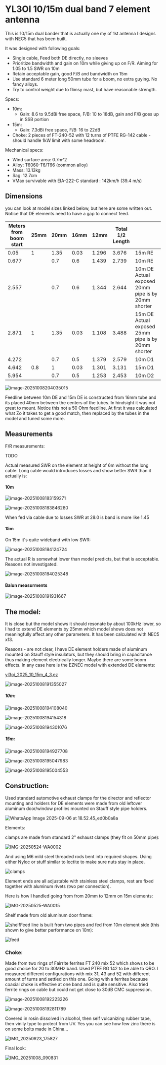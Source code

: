 # YL3OI 10/15m dual band 7 element antenna

This is 10/15m dual bander that is actually one my of 1st antenna I designs with NEC5 that has been built.

It was designed with following goals:

- Single cable, Feed both DE directly, no sleeves
- Prioritize bandwidth and gain on 10m while giving up on F/R. Aiming for 1.05 to 1.5 SWR on 10m
- Retain acceptable gain, good F/B and bandwidth on 15m
- Use standard 6 meter long 50mm tube for a boom, no extra guying. No fancy alloys.
- Try to control weight due to flimsy mast, but have reasonable strength.

Specs:

- 10m:
  - Gain: 8.6 to 9.5dBi free space,  F/B: 10 to 18dB, gain and F/B goes up in SSB portion
- 15m:
  - Gain: 7.3dBi free space, F/B: 16 to 22dB
- Choke: 2 pieces of FT-240-52 with 12 turns of PTFE RG-142 cable - should handle 1kW limit with some headroom.

Mechanical specs:

- Wind surface area: 0.7m^2
- Alloy: T6060-T6/T66 (common alloy)
- Mass: 13.13kg
- Sag: 12.7cm
- VMax survivable with EIA-222-C standard : 142km/h (39.4 m/s)



## Dimensions

you can look at model sizes linked below, but here are some written out. Notice that DE elements need to have a gap to connect feed.

| Meters from boom start | 25mm | 20mm | 16mm | 12mm  | Total 1/2 Length |                                                         |
| ---------------------- | ---- | ---- | ---- | ----- | ---------------- | ------------------------------------------------------- |
| 0.05                   | 1    | 1.35 | 0.03 | 1.296 | 3.676            | 15m RE                                                  |
| 0.677                  |      | 0.7  | 0.6  | 1.439 | 2.739            | 10m RE                                                  |
| 2.557                  |      | 0.7  | 0.6  | 1.344 | 2.644            | 10m DE<br />Actual exposed 20mm pipe is by 20mm shorter |
| 2.871                  | 1    | 1.35 | 0.03 | 1.108 | 3.488            | 15m DE<br />Actual exposed 25mm pipe is by 20mm shorter |
| 4.272                  |      | 0.7  | 0.5  | 1.379 | 2.579            | 10m D1                                                  |
| 4.642                  | 0.8  | 1    | 0.03 | 1.301 | 3.131            | 15m D1                                                  |
| 5.954                  |      | 0.7  | 0.5  | 1.253 | 2.453            | 10m D2                                                  |

![image-20251008204035015](C:\Users\valts\AppData\Roaming\Typora\typora-user-images\image-20251008204035015.png)

Feedline between 10m DE and 15m DE is constructed from 16mm tube and its placed 40mm between the centers of the tubes. In hindsight it was not great to mount. Notice this not a 50 Ohm feedline. At first it was calculated what Zo it takes to get a good match, then replaced by the tubes in the model and tuned some more.

## Measurements

F/R measurements:



TODO



Actual measured SWR on the element at height of 6m without the long cable. Long cable would introduces losses and show better SWR than it actually is:

#### 10m

![image-20251008183159271](10-swr.png)

![image-20251008183846280](10m-rx.png)

When fed via cable due to losses SWR at 28.0 is band is more like 1.45

#### 15m

On 15m it's quite wideband with low SWR:

![image-20251008184124724](15m-swr.png)

The actual R is somewhat lower than model predicts, but that is acceptable. Reasons not investigated.

![image-20251008184025348](15m-rx.png)

#### Balun measurments

![image-20251008191931667](choke-measurment.png)

## The model:

It is close but the model shows it should resonate by about 100kHz lower, so I had to extend DE elements by 25mm which model shows does not meaningfully affect any other parameters. It has been calculated with NEC5 x13.

Reasons - are not clear, I have DE element holders made of aluminum mounted on Stauff style insulators, but they should bring in capacitance thus making element electrically longer. Maybe there are some boom effects. In any case here is the EZNEC model with extended DE elements:

 [yl3oi_2025_10_15m_4_3.ez](yl3oi_2025_10_15m_4_3.ez) 

![image-20251008191355027](image-20251008191355027.png)

##### 10m:

![image-20251008194108040](10-swr-model.png)

![image-20251008194154318](10-gain.png)

![image-20251008194301076](10-rx.png)

##### 15m:

![image-20251008194927708](15m-swr-model.png)

![image-20251008195047983](15m-gain.png)

![image-20251008195004553](15m-rx-model.png)



## Construction:

Used standard automotive exhaust clamps for the director and reflector mounting and holders for DE elements were made from old leftover aluminum door/window profiles mounted on Stauff style pipe holders.

![WhatsApp Image 2025-09-06 at 18.52.45_ed0b0a8a](overallview.jpg)

Elements:

clamps are made from standard 2" exhaust clamps (they fit on 50mm pipe):

![IMG-20250524-WA0002](clamps-many.jpg)

And using M6 mild steel threaded rods bent into required shapes. Using either Nyloc or stuff similar to loctite to make sure nuts stay in place.

![clamps](clamps.jpg)

Element ends are all adjustable with stainless steel clamps, rest are fixed together with aluminum rivets (two per connection).

Here is how I handled going from from 20mm to 12mm on 15m elements:

![IMG-20250525-WA0015](adjustable.jpg)

Shelf made from old aluminum door frame:

![shelf](shelf.jpg)Feed line is built from two pipes and fed from 10m element side (this shown to give better performance on 10m):

![feed](feed.jpg)

### Choke:

Made from two rings of Fairrite ferrites FT 240 mix 52 which shows to be good choice for 20 to 30MHz band. Used PTFE RG 142 to be able to QRO. I measured different configurations with mix 31, 43 and 52 with different amount of turns and settled on this one. Going with a ferrites because coaxial choke is effective at one band and is quite sensitive. Also tried ferrite rings on cable but could not get close to 30dB CMC suppression.

![image-20251008192223226](balun.jpg)

![image-20251008192811789](balun-mounted.jpg)

Covered in rosin dissolved in alcohol, then self vulcanizing rubber tape, then vinily type to protect from UV. Yes you can see how few zinc there is on some bolts made in China...

![IMG_20250923_175827](connect.jpg)

Final look:



![IMG_20251008_090831](ontheair.jpg)
